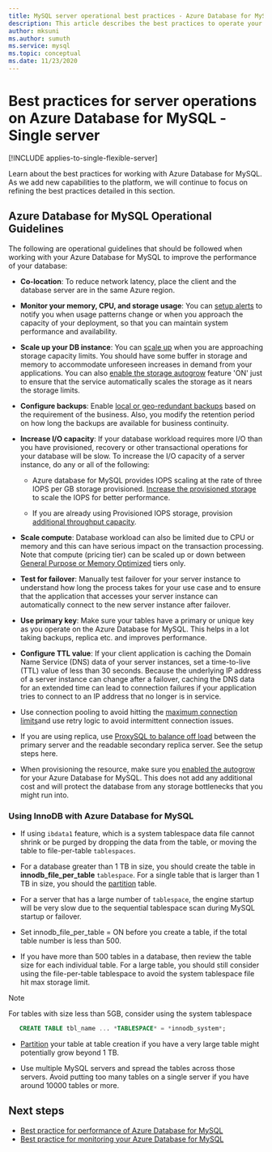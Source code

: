 ```yaml
---
title: MySQL server operational best practices - Azure Database for MySQL
description: This article describes the best practices to operate your MySQL database on Azure.
author: mksuni
ms.author: sumuth
ms.service: mysql
ms.topic: conceptual
ms.date: 11/23/2020
---
```


# Best practices for server operations on Azure Database for MySQL -Single server
[!INCLUDE applies-to-single-flexible-server]

Learn about the best practices for working with Azure Database for MySQL. As we add new capabilities to the platform, we will continue to focus on refining the best practices detailed in this section.

## Azure Database for MySQL Operational Guidelines 

The following are operational guidelines that should be followed when working with your Azure Database for MySQL to improve the performance of your database: 

* **Co-location**: To reduce network latency, place the client and the database server are in the same Azure region.

* **Monitor your memory, CPU, and storage usage**: You can [setup alerts](howto-alert-on-metric.md) to notify you when usage patterns change or when you approach the capacity of your deployment, so that you can maintain system performance and availability. 

* **Scale up your DB instance**: You can [scale up](howto-create-manage-server-portal.md) when you are approaching storage capacity limits. You should have some buffer in storage and memory to accommodate unforeseen increases in demand from your applications. You can also [enable the storage autogrow](howto-auto-grow-storage-portal.md) feature 'ON' just to ensure that the service automatically scales the storage as it nears the storage limits. 

* **Configure backups**: Enable [local or geo-redundant backups](howto-restore-server-portal.md#set-backup-configuration) based on the requirement of the business. Also, you modify the retention period on how long the backups are available for business continuity. 

* **Increase I/O capacity**: If your database workload requires more I/O than you have provisioned, recovery or other transactional operations for your database will be slow. To increase the I/O capacity of a server instance, do any or all of the following: 

    * Azure database for MySQL provides IOPS scaling at the rate of three IOPS per GB storage provisioned. [Increase the provisioned storage](howto-create-manage-server-portal.md#scale-storage-up) to scale the IOPS for better performance. 

    * If you are already using Provisioned IOPS storage, provision [additional throughput capacity](howto-create-manage-server-portal.md#scale-storage-up). 

* **Scale compute**: Database workload can also be limited due to CPU or memory and this can have serious impact on the transaction processing. Note that compute (pricing tier) can be scaled up or down between [General Purpose or Memory Optimized](concepts-pricing-tiers.md) tiers only. 

* **Test for failover**: Manually test failover for your server instance to understand how long the process takes for your use case and to ensure that the application that accesses your server instance can automatically connect to the new server instance after failover.

* **Use primary key**: Make sure your tables have a primary or unique key as you operate on the Azure Database for MySQL. This helps in a lot taking backups, replica etc. and improves performance.

* **Configure TTL value**: If your client application is caching the Domain Name Service (DNS) data of your server instances, set a time-to-live (TTL) value of less than 30 seconds. Because the underlying IP address of a server instance can change after a failover, caching the DNS data for an extended time can lead to connection failures if your application tries to connect to an IP address that no longer is in service.

* Use connection pooling to avoid hitting the [maximum connection limits](concepts-server-parameters.md#max_connections)and use retry logic to avoid intermittent connection issues. 

* If you are using replica, use [ProxySQL to balance off load](https://techcommunity.microsoft.com/t5/azure-database-for-mysql/scaling-an-azure-database-for-mysql-workload-running-on/ba-p/1105847) between the primary server and the readable secondary replica server. See the setup steps here. </br> 

* When provisioning the resource, make sure you [enabled the autogrow](howto-auto-grow-storage-portal.md) for your Azure Database for MySQL. This does not add any additional cost and will protect the database from any storage bottlenecks that you might run into. </br> 


### Using InnoDB with Azure Database for MySQL

*	If using `ibdata1` feature, which is a system tablespace data file cannot shrink or be purged by dropping the data from the table, or moving the table to file-per-table `tablespaces`.

* For a database greater than 1 TB in size, you should create the table in **innodb_file_per_table** `tablespace`. For a single table that is larger than 1 TB in size, you should the [partition](https://dev.mysql.com/doc/refman/5.7/en/partitioning.html) table.

*	For a server that has a large number of `tablespace`, the engine startup will be very slow due to the sequential tablespace scan during MySQL startup or failover. 

* Set innodb_file_per_table = ON before you create a table, if the total table number is less than 500.

* If you have more than 500 tables in a database, then review the table size for each individual table. For a large table, you should still consider using the file-per-table tablespace to avoid the system tablespace file hit max storage limit.

> [!NOTE]
> For tables with size less than 5GB, consider using the system tablespace 
> ```sql
>    CREATE TABLE tbl_name ... *TABLESPACE* = *innodb_system*;
> ```

* [Partition](https://dev.mysql.com/doc/refman/5.7/en/partitioning.html) your table at table creation if you have a very large table might potentially grow beyond 1 TB.

* Use multiple MySQL servers and spread the tables across those servers. Avoid putting too many tables on a single server if you have around 10000 tables or more. 

## Next steps
- [Best practice for performance of Azure Database for MySQL](concept-performance-best-practices.md)
- [Best practice for monitoring your Azure Database for MySQL](concept-monitoring-best-practices.md)
